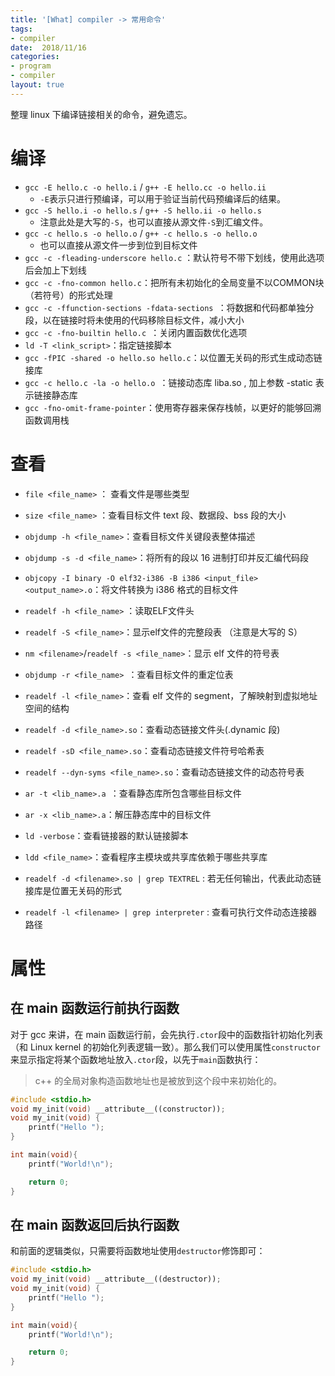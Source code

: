 ```yaml
---
title: '[What] compiler -> 常用命令'
tags: 
- compiler
date:  2018/11/16
categories: 
- program
- compiler
layout: true
---
```


整理 linux 下编译链接相关的命令，避免遗忘。

<!--more-->

# 编译
- `gcc -E hello.c -o hello.i` / `g++ -E hello.cc -o hello.ii`
  + `-E`表示只进行预编译，可以用于验证当前代码预编译后的结果。
- `gcc -S hello.i -o hello.s` / `g++ -S hello.ii -o hello.s`
  + 注意此处是大写的`-S`，也可以直接从源文件`-S`到汇编文件。
- `gcc -c hello.s -o hello.o` / `g++ -c hello.s -o hello.o`
  + 也可以直接从源文件一步到位到目标文件
- `gcc -c -fleading-underscore hello.c` ：默认符号不带下划线，使用此选项后会加上下划线
- `gcc -c -fno-common hello.c`：把所有未初始化的全局变量不以COMMON块（若符号）的形式处理
- `gcc -c -ffunction-sections -fdata-sections `：将数据和代码都单独分段，以在链接时将未使用的代码移除目标文件，减小大小
- `gcc -c -fno-builtin hello.c `：关闭内置函数优化选项    
- `ld -T <link_script>`：指定链接脚本  
- `gcc -fPIC -shared -o hello.so hello.c`：以位置无关码的形式生成动态链接库 
- `gcc -c hello.c -la -o hello.o `：链接动态库 liba.so , 加上参数 -static 表示链接静态库
- `gcc -fno-omit-frame-pointer`：使用寄存器来保存栈帧，以更好的能够回溯函数调用栈

# 查看
- `file <file_name>` ： 查看文件是哪些类型 
- `size <file_name>` ：查看目标文件 text 段、数据段、bss 段的大小
- `objdump -h <file_name>`：查看目标文件关键段表整体描述
- `objdump -s -d <file_name>`：将所有的段以 16 进制打印并反汇编代码段
- `objcopy -I binary -O elf32-i386 -B i386 <input_file> <output_name>.o`：将文件转换为 i386 格式的目标文件 
- `readelf -h <file_name>` ：读取ELF文件头
- `readelf -S <file_name>`：显示elf文件的完整段表 （注意是大写的 S）
- `nm <filename>`/`readelf -s <file_name>`：显示 elf 文件的符号表
- `objdump -r <file_name> `：查看目标文件的重定位表
- `readelf -l <file_name>`：查看 elf 文件的 segment，了解映射到虚拟地址空间的结构
- `readelf -d <file_name>.so`：查看动态链接文件头(.dynamic 段) 
- `readelf -sD <file_name>.so`：查看动态链接文件符号哈希表
- `readelf --dyn-syms <file_name>.so`：查看动态链接文件的动态符号表
- `ar -t <lib_name>.a `：查看静态库所包含哪些目标文件
- `ar -x <lib_name>.a`：解压静态库中的目标文件
- `ld -verbose`：查看链接器的默认链接脚本
- `ldd <file_name>`：查看程序主模块或共享库依赖于哪些共享库 

- `readelf -d <filename>.so | grep TEXTREL` : 若无任何输出，代表此动态链接库是位置无关码的形式
- `readelf -l <filename> | grep interpreter` : 查看可执行文件动态连接器路径

# 属性

## 在 main 函数运行前执行函数

对于 gcc 来讲，在 main 函数运行前，会先执行`.ctor`段中的函数指针初始化列表（和 Linux kernel 的初始化列表逻辑一致）。那么我们可以使用属性`constructor`来显示指定将某个函数地址放入`.ctor`段，以先于`main`函数执行：

> c++ 的全局对象构造函数地址也是被放到这个段中来初始化的。

```cpp
#include <stdio.h>
void my_init(void) __attribute__((constructor));
void my_init(void) {
    printf("Hello ");
}

int main(void){
    printf("World!\n");

    return 0;
}
```

## 在 main 函数返回后执行函数

和前面的逻辑类似，只需要将函数地址使用`destructor`修饰即可：

```cpp
#include <stdio.h>
void my_init(void) __attribute__((destructor));
void my_init(void) {
    printf("Hello ");
}

int main(void){
    printf("World!\n");

    return 0;
}
```

